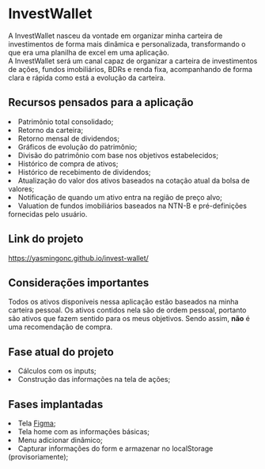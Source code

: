 # InvestWallet
A InvestWallet nasceu da vontade em organizar minha carteira de investimentos de forma mais dinâmica e personalizada, transformando o que era uma planilha de excel em uma aplicação. 
<br>
A InvestWallet será um canal capaz de organizar a carteira de investimentos de ações, fundos imobiliários, BDRs e renda fixa, acompanhando de forma clara e rápida como está a evolução da carteira.

## Recursos pensados para a aplicação
 <li> Patrimônio total consolidado;</li>
 <li> Retorno da carteira;</li>
 <li>Retorno mensal de dividendos;</li>
 <li>Gráficos de evolução do patrimônio;</li>
 <li>Divisão do patrimônio com base nos objetivos estabelecidos;</li>
 <li>Histórico de compra de ativos;</li>
 <li>Histórico de recebimento de dividendos;</li>
 <li>Atualização do valor dos ativos baseados na cotação atual da bolsa de valores;</li>
 <li>Notificação de quando um ativo entra na região de preço alvo;</li>
 <li>Valuation de fundos imobiliários baseados na NTN-B e pré-definições fornecidas pelo usuário.</li>

## Link do projeto
https://yasmingonc.github.io/invest-wallet/

## Considerações importantes
Todos os ativos disponíveis nessa aplicação estão baseados na minha carteira pessoal. Os ativos contidos nela são de ordem pessoal, portanto são ativos que fazem sentido para os meus objetivos. Sendo assim, <strong>não</strong> é uma recomendação de compra.

## Fase atual do projeto
<li>Cálculos com os inputs;</li>
<li>Construção das informações na tela de ações;</li>

## Fases implantadas
<li>Tela <a href="https://www.figma.com/file/P78MIZRORbH7NboQyGsKXu/Invest-Wallet?node-id=0%3A1">Figma</a>;</li>
<li>Tela home com as informações básicas;</li>
<li>Menu adicionar dinâmico;</li>
<li>Capturar informações do form e armazenar no localStorage (provisoriamente);</li>


